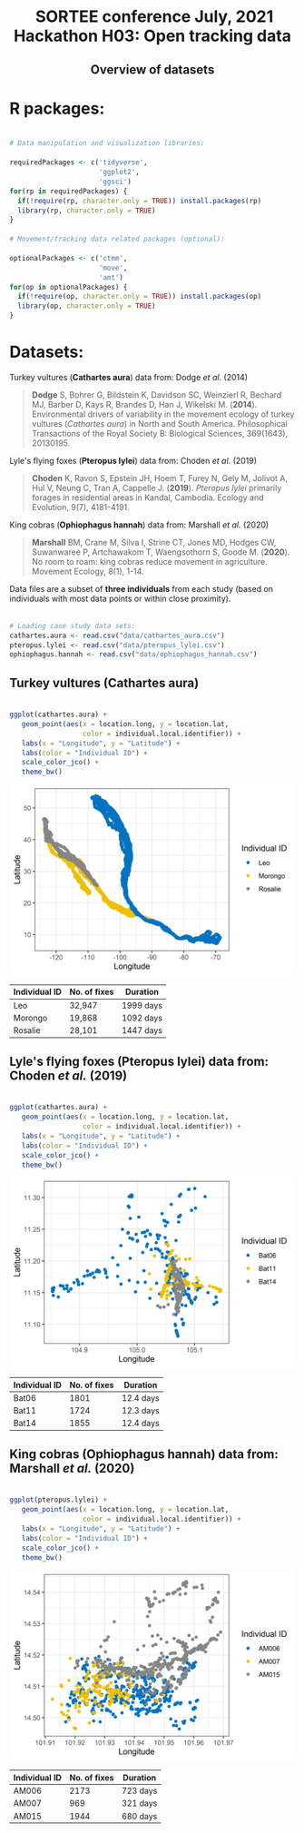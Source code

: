 <h1 align="center">
  &nbsp;SORTEE conference July, 2021<br> Hackathon H03: Open tracking data</h1>
<div align="center">

<h2 align="center">
Overview of datasets
</div>

# R packages:

```r

# Data manipulation and visualization libraries:

requiredPackages <- c('tidyverse',
                      'ggplot2',
                      'ggsci')
for(rp in requiredPackages) {
  if(!require(rp, character.only = TRUE)) install.packages(rp)
  library(rp, character.only = TRUE)
}

# Movement/tracking data related packages (optional):

optionalPackages <- c('ctmm',
                      'move',
                      'amt')
for(op in optionalPackages) {
  if(!require(op, character.only = TRUE)) install.packages(op)
  library(op, character.only = TRUE)
}

```

# Datasets:

Turkey vultures (**Cathartes aura**) data from: Dodge *et al.* (2014)
> **Dodge** S, Bohrer G, Bildstein K, Davidson SC, Weinzierl R, Bechard MJ, Barber D, Kays R, Brandes D, Han J, Wikelski M. (**2014**). Environmental drivers of variability in the movement ecology of turkey vultures (*Cathartes aura*) in North and South America. Philosophical Transactions of the Royal Society B: Biological Sciences, 369(1643), 20130195.

Lyle's flying foxes (**Pteropus lylei**) data from: Choden *et al.* (2019) 
> **Choden** K, Ravon S, Epstein JH, Hoem T, Furey N, Gely M, Jolivot A, Hul V, Neung C, Tran A, Cappelle J.  (**2019**). *Pteropus lylei* primarily forages in residential areas in Kandal, Cambodia. Ecology and Evolution, 9(7), 4181-4191.

King cobras (**Ophiophagus hannah**) data from: Marshall *et al.* (2020)
> **Marshall** BM, Crane M, Silva I, Strine CT, Jones MD, Hodges CW, Suwanwaree P, Artchawakom T, Waengsothorn S, Goode M. (**2020**). No room to roam: king cobras reduce movement in agriculture. Movement Ecology, 8(1), 1-14.

Data files are a subset of **three individuals** from each study (based on individuals with most data points or within close proximity).

```r

# Loading case study data sets:
cathartes.aura <- read.csv("data/cathartes_aura.csv")
pteropus.lylei <- read.csv("data/pteropus_lylei.csv")
ophiophagus.hannah <- read.csv("data/ophiophagus_hannah.csv")

```

## Turkey vultures (**Cathartes aura**)
```r

ggplot(cathartes.aura) +
   geom_point(aes(x = location.long, y = location.lat, 
                  color = individual.local.identifier)) +
   labs(x = "Longitude", y = "Latitude") +
   labs(color = "Individual ID") +
   scale_color_jco() +
   theme_bw()

```
![Vulture locations](outputs/tv_points.png)

| Individual ID | No. of fixes | Duration  |
| --------------|------------- | --------- |
| Leo           | 32,947       | 1999 days |
| Morongo       | 19,868       | 1092 days |
| Rosalie       | 28,101       | 1447 days |


## Lyle's flying foxes (**Pteropus lylei**) data from: Choden *et al.* (2019) 
```r

ggplot(cathartes.aura) +
   geom_point(aes(x = location.long, y = location.lat, 
                  color = individual.local.identifier)) +
   labs(x = "Longitude", y = "Latitude") +
   labs(color = "Individual ID") +
   scale_color_jco() +
   theme_bw()

```
![Flying fox locations](outputs/ff_points.png)

| Individual ID | No. of fixes | Duration  |
| --------------|------------- | --------- |
| Bat06         | 1801         | 12.4 days |
| Bat11         | 1724         | 12.3 days |
| Bat14         | 1855         | 12.4 days |


## King cobras (**Ophiophagus hannah**) data from: Marshall *et al.* (2020)
```r

ggplot(pteropus.lylei) +
   geom_point(aes(x = location.long, y = location.lat, 
                  color = individual.local.identifier)) +
   labs(x = "Longitude", y = "Latitude") +
   labs(color = "Individual ID") +
   scale_color_jco() +
   theme_bw()

```
![King cobra locations](outputs/kc_points.png)

| Individual ID | No. of fixes | Duration  |
| --------------|------------- | --------- |
| AM006         | 2173         | 723 days  |
| AM007         |  969         | 321 days  |
| AM015         | 1944         | 680 days  |

 
